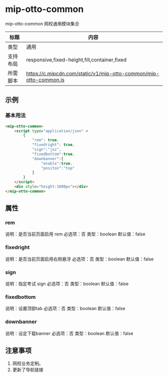 # mip-otto-common

mip-otto-common 网校通用模块集合

| 标题     | 内容                                                              |
| -------- | ----------------------------------------------------------------- |
| 类型     | 通用                                                              |
| 支持布局 | responsive,fixed-height,fill,container,fixed                      |
| 所需脚本 | https://c.mipcdn.com/static/v1/mip-otto-common/mip-otto-common.js |

## 示例

### 基本用法

```html
<mip-otto-common>
    <script type="application/json" >
        {
            "rem": true,
            "fixedright": true,
            "sign":"jsz",
            "fixedbottom":true,
            "downbanner":{
                "enable":true,
                "positon":"top"
            }
        }
    </script>
    <div style="height:1000px"></div>
</mip-otto-common>
```

## 属性

### rem

说明：是否当前页面启用 rem
必选项：否
类型：boolean
默认值：false

### fixedright

说明：是否当前页面启用右侧悬浮
必选项：否
类型：boolean
默认值：false

### sign

说明：指定考试 sign
必选项：否
类型：boolean
默认值：false

### fixedbottom

说明：设置顶部tab
必选项：否
类型：boolean
默认值：false

### downbanner

说明：设定下载banner
必选项：否
类型：boolean
默认值：false

## 注意事项

1. 网校业务定制。
2. 更新了导航链接
